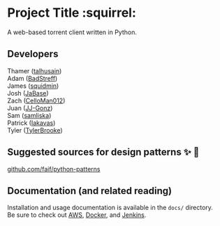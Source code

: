 # Project Title :squirrel:
A web-based torrent client written in Python.

Developers
---
Thamer ([talhusain](https://www.github.com/talhusain)) <br>
Adam ([BadStreff](https://www.github.com/BadStreff)) <br>
James ([squidmin](https://www.github.com/squidmin)) <br>
Josh ([JaBase](https://www.github.com/JaBase)) <br>
Zach ([CelloMan012](https://www.github.com/CelloMan012)) <br>
Juan ([JJ-Gonz](https://www.github.com/JJ-Gonz)) <br>
Sam ([samliska](https://www.github.com/samliska)) <br>
Patrick ([Iakavas](https://www.github.com/Iakavas)) <br>
Tyler ([TylerBrooke](https://github.com/TylerBrooke))


Suggested sources for design patterns :sparkles: :eyes:
---
[github.com/faif/python-patterns](https://github.com/faif/python-patterns)

Documentation (and related reading)
---
Installation and usage documentation is available in the `docs/` directory. <br>
Be sure to check out [AWS](https://aws.amazon.com/training/?nc2=h_l2_tr), [Docker](https://docs.docker.com/engine/understanding-docker/), and [Jenkins](https://jenkins.io/doc/).
